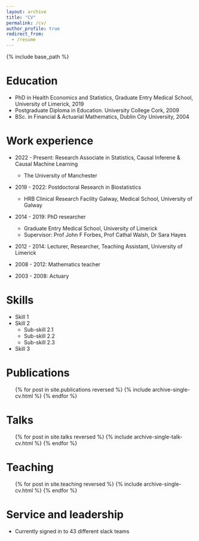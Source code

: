 ```yaml
---
layout: archive
title: "CV"
permalink: /cv/
author_profile: true
redirect_from:
  - /resume
---
```


{% include base_path %}

Education
======
* PhD in Health Economics and Statistics, Graduate Entry Medical School, University of Limerick, 2019
* Postgraduate Diploma in Education. University College Cork, 2009
* BSc. in Financial & Actuarial Mathematics, Dublin City University, 2004

Work experience
======
* 2022 - Present: Research Associate in Statistics, Causal Inferene & Causal Machine Learning
  * The University of Manchester

* 2019 - 2022: Postdoctoral Research in Biostatistics
  * HRB Clinical Research Facility Galway, Medical School, University of Galway

* 2014 - 2019: PhD researcher
  * Graduate Entry Medical School, University of Limerick
  * Supervisor: Prof John F Forbes, Prof Cathal Walsh, Dr Sara Hayes
  
* 2012 - 2014: Lecturer, Researcher, Teaching Assistant, University of Limerick
  
* 2008 - 2012: Mathematics teacher
  
* 2003 - 2008: Actuary
  
Skills
======
* Skill 1
* Skill 2
  * Sub-skill 2.1
  * Sub-skill 2.2
  * Sub-skill 2.3
* Skill 3

Publications
======
  <ul>{% for post in site.publications reversed %}
    {% include archive-single-cv.html %}
  {% endfor %}</ul>
  
Talks
======
  <ul>{% for post in site.talks reversed %}
    {% include archive-single-talk-cv.html  %}
  {% endfor %}</ul>
  
Teaching
======
  <ul>{% for post in site.teaching reversed %}
    {% include archive-single-cv.html %}
  {% endfor %}</ul>
  
Service and leadership
======
* Currently signed in to 43 different slack teams
